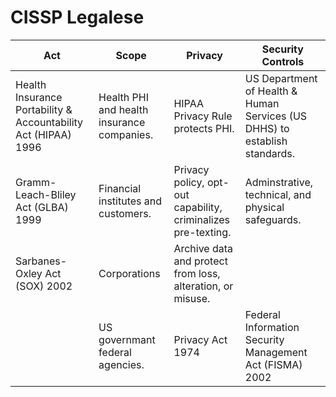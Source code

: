 # CISSP Legalese

| Act | Scope | Privacy | Security Controls |
|-|-|-|-|
| Health Insurance Portability & Accountability Act (HIPAA) 1996 | Health PHI and health insurance companies. | HIPAA Privacy Rule protects PHI. | US Department of Health & Human Services (US DHHS) to establish standards. |
| Gramm-Leach-Bliley Act (GLBA) 1999 | Financial institutes and customers. | Privacy policy, opt-out capability, criminalizes pre-texting. | Adminstrative, technical, and physical safeguards. |
| Sarbanes-Oxley Act (SOX) 2002 | Corporations | Archive data and protect from loss, alteration, or misuse. |
| | US governmant federal agencies. | Privacy Act 1974 | Federal Information Security Management Act (FISMA) 2002 |
